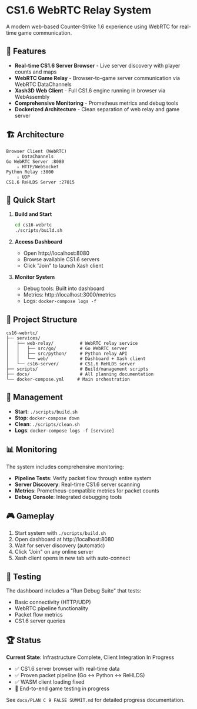 # CS1.6 WebRTC Relay System

A modern web-based Counter-Strike 1.6 experience using WebRTC for real-time game communication.

## 🎯 Features

- **Real-time CS1.6 Server Browser** - Live server discovery with player counts and maps
- **WebRTC Game Relay** - Browser-to-game server communication via WebRTC DataChannels  
- **Xash3D Web Client** - Full CS1.6 engine running in browser via WebAssembly
- **Comprehensive Monitoring** - Prometheus metrics and debug tools
- **Dockerized Architecture** - Clean separation of web relay and game server

## 🏗️ Architecture

```
Browser Client (WebRTC) 
    ↓ DataChannels
Go WebRTC Server :8080
    ↓ HTTP/WebSocket  
Python Relay :3000
    ↓ UDP
CS1.6 ReHLDS Server :27015
```

## 🚀 Quick Start

1. **Build and Start**
   ```bash
   cd cs16-webrtc
   ./scripts/build.sh
   ```

2. **Access Dashboard**
   - Open http://localhost:8080
   - Browse available CS1.6 servers
   - Click "Join" to launch Xash client

3. **Monitor System**
   - Debug tools: Built into dashboard
   - Metrics: http://localhost:3000/metrics
   - Logs: `docker-compose logs -f`

## 📁 Project Structure

```
cs16-webrtc/
├── services/
│   ├── web-relay/          # WebRTC relay service
│   │   ├── src/go/         # Go WebRTC server
│   │   ├── src/python/     # Python relay API
│   │   └── web/            # Dashboard + Xash client
│   └── cs16-server/        # CS1.6 ReHLDS server
├── scripts/                # Build/management scripts
├── docs/                   # All planning documentation
└── docker-compose.yml     # Main orchestration
```

## 🔧 Management

- **Start**: `./scripts/build.sh`
- **Stop**: `docker-compose down`
- **Clean**: `./scripts/clean.sh`
- **Logs**: `docker-compose logs -f [service]`

## 📊 Monitoring

The system includes comprehensive monitoring:
- **Pipeline Tests**: Verify packet flow through entire system
- **Server Discovery**: Real-time CS1.6 server scanning
- **Metrics**: Prometheus-compatible metrics for packet counts
- **Debug Console**: Integrated debugging tools

## 🎮 Gameplay

1. Start system with `./scripts/build.sh`
2. Open dashboard at http://localhost:8080
3. Wait for server discovery (automatic)
4. Click "Join" on any online server
5. Xash client opens in new tab with auto-connect

## 🧪 Testing

The dashboard includes a "Run Debug Suite" that tests:
- Basic connectivity (HTTP/UDP)
- WebRTC pipeline functionality  
- Packet flow metrics
- CS1.6 server queries

## 🏆 Status

**Current State**: Infrastructure Complete, Client Integration In Progress
- ✅ CS1.6 server browser with real-time data
- ✅ Proven packet pipeline (Go ↔ Python ↔ ReHLDS)
- ✅ WASM client loading fixed
- 🔄 End-to-end game testing in progress

See `docs/PLAN C 9 FALSE SUMMIT.md` for detailed progress documentation.